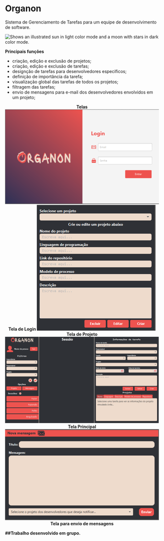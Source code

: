 # Organon
Sistema de Gerenciamento de Tarefas para um equipe de desenvolvimento de software.

<picture>
  <source media="(prefers-color-scheme: dark)" srcset="https://user-images.githubusercontent.com/25423296/163456776-7f95b81a-f1ed-45f7-b7ab-8fa810d529fa.png">
  <source media="(prefers-color-scheme: light)" srcset="https://user-images.githubusercontent.com/25423296/163456779-a8556205-d0a5-45e2-ac17-42d089e3c3f8.png">
  <img alt="Shows an illustrated sun in light color mode and a moon with stars in dark color mode." src="https://user-images.githubusercontent.com/25423296/163456779-a8556205-d0a5-45e2-ac17-42d089e3c3f8.png">
</picture>

**Principais funções**
 - criação, edição e exclusão de projetos;
 - criação, edição e exclusão de tarefas;
 - designção de tarefas para desenvolvedores específicos; 
 - definição de importância da tarefa;
 - visualização global das tarefas de todos os projetos;
 - filtragem das tarefas;
 - envio de mensagens para e-mail dos desenvolvedores envolvidos em um projeto;

<p align='center'>
  <b>Telas<b>   
  <img src="https://github.com/Henrique-BL/Organon/blob/main/telas/TelaLogin.png" alt="Tela Login">
   <br>Tela de Login
  <img src="https://github.com/Henrique-BL/Organon/blob/main/telas/TelaProjeto.png" alt="Tela Projeto">
   <br>Tela de Projeto
  <img src="https://github.com/Henrique-BL/Organon/blob/main/telas/TelaMainBoard.png" alt="Tela MainBoard">
   <br>Tela Principal
  <img src="https://github.com/Henrique-BL/Organon/blob/main/telas/TelaMensagem.png" alt="Tela Mensagem">
   <br>Tela para envio de mensagens
  
</p>
##Trabalho desenvolvido em grupo.

